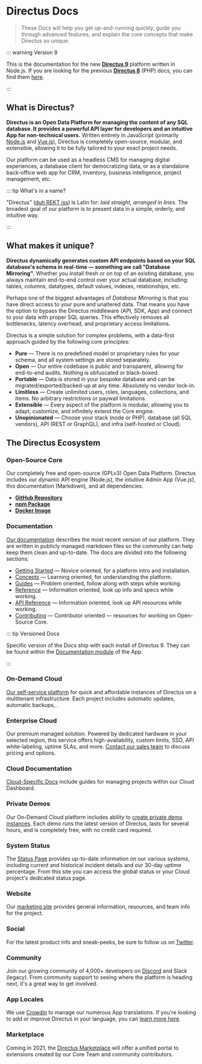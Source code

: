 # Directus Docs

> These Docs will help you get up-and-running quickly, guide you through advanced features, and explain the core
> concepts that make Directus so unique.

::: warning Version 9

This is the documentation for the new **[Directus 9](https://github.com/directus/directus)** platform written in
Node.js. If you are looking for the previous **[Directus 8](https://github.com/directus/v8-archive/releases/latest)**
(PHP) docs, you can find them [here](https://v8.docs.directus.io).

:::

## What is Directus?

**Directus is an Open Data Platform for managing the content of any SQL database. It provides a powerful API layer for
developers and an intuitive App for non-technical users.** Written entirely in JavaScript (primarily
[Node.js](https://nodejs.dev) and [Vue.js](https://vuejs.org)), Directus is completely open-source, modular, and
extensible, allowing it to be fully tailored to your exact project needs.

Our platform can be used as a headless CMS for managing digital experiences, a database client for democratizing data,
or as a standalone back-office web app for CRM, inventory, business intelligence, project management, etc.

::: tip What's in a name?

"Directus" ([duh REKT iss](http://audio.pronouncekiwi.com/Salli/Directus)) is Latin for: _laid straight, arranged in
lines_. The broadest goal of our platform is to present data in a simple, orderly, and intuitive way.

:::

## What makes it unique?

**Directus dynamically generates custom API endpoints based on your SQL database's schema in real-time — something we
call "Database Mirroring".** Whether you install fresh or on top of an existing database, you always maintain end-to-end
control over your actual database, including: tables, columns, datatypes, default values, indexes, relationships, etc.

Perhaps one of the biggest advantages of _Database Mirroring_ is that you have direct access to your pure and unaltered
data. That means you have the option to bypass the Directus middleware (API, SDK, App) and connect to your data with
proper SQL queries. This effectively removes all bottlenecks, latency overhead, and proprietary access limitations.

Directus is a simple solution for complex problems, with a data-first approach guided by the following core principles:

- **Pure** — There is no predefined model or proprietary rules for your schema, and all system settings are stored
  separately.
- **Open** — Our entire codebase is public and transparent, allowing for end-to-end audits. Nothing is obfuscated or
  black-boxed.
- **Portable** — Data is stored in your bespoke database and can be migrated/exported/backed-up at any time. Absolutely
  no vendor lock-in.
- **Limitless** — Create unlimited users, roles, languages, collections, and items. No arbitrary restrictions or paywall
  limitations.
- **Extensible** — Every aspect of the platform is modular, allowing you to adapt, customize, and infinitely extend the
  Core engine.
- **Unopinionated** — Choose your stack (node or PHP), database (all SQL vendors), API (REST or GraphQL), and infra
  (self-hosted or Cloud).

## The Directus Ecosystem

### Open-Source Core

Our completely free and open-source (GPLv3) Open Data Platform. Directus includes our dynamic API engine (Node.js), the
intuitive Admin App (Vue.js), this documentation (Markdown), and all dependencies.

- **[GitHub Repository](https://github.com/directus/directus)**
- **[npm Package](https://www.npmjs.com/package/directus)**
- **[Docker Image](https://hub.docker.com/r/directus/directus)**

### Documentation

[Our documentation](https://docs.directus.io) describes the most recent version of our platform. They are written in
publicly managed markdown files so the community can help keep them clean and up-to-date. The docs are divided into the
following sections:

- [Getting Started](/getting-started/introduction/) — Novice oriented, for a platform intro and installation.
- [Concepts](/concepts/platform-overview/) — Learning oriented, for understanding the platform.
- [Guides](/guides/projects/) — Problem oriented, follow along with steps while working.
- [Reference](/reference/command-line-interface/) — Information oriented, look up info and specs while working.
- [API Reference](/reference/api/introduction/) — Information oriented, look up API resources while working.
- [Contributing](/contributing/introduction/) — Contributor oriented — resources for working on Open-Source Core.

::: tip Versioned Docs

Specific version of the Docs ship with each install of Directus 9. They can be found within the
[Documentation module](/concepts/app-overview.html#documentation) of the App.

:::

### On-Demand Cloud

[Our self-service platform](https://directus.cloud) for quick and affordable instances of Directus on a multitenant
infrastructure. Each project includes automatic updates, automatic backups, .

### Enterprise Cloud

Our premium managed solution. Powered by dedicated hardware in your selected region, this service offers
high-availability, custom limits, SSO, API white-labeling, uptime SLAs, and more.
[Contact our sales team](https://directus.io/contact/) to discuss pricing and options.

### Cloud Documentation

[Cloud-Specific Docs](https://directus.cloud/docs) include guides for managing projects within our Cloud Dashboard.

### Private Demos

Our On-Demand Cloud platform includes ability to
[create private demo instances](https://directus.cloud/docs#creating-a-private-demo). Each demo runs the latest version
of Directus, lasts for several hours, and is completely free, with no credit card required.

### System Status

The [Status Page](https://status.directus.cloud) provides up-to-date information on our various systems, including
current and historical incident details and our 30-day uptime percentage. From this site you can access the global
status or your Cloud project's dedicated status page.

### Website

Our [marketing site](https://directus.io) provides general information, resources, and team info for the project.

### Social

For the latest product info and sneak-peeks, be sure to follow us on [Twitter](https://twitter.com/directus).

### Community

Join our growing community of 4,000+ developers on [Discord](https://directus.chat) and Slack (legacy). From community
support to seeing where the platform is heading next, it's a great way to get involved.

### App Locales

We use [Crowdin](https://locales.directus.io/) to manage our numerous App translations. If you're looking to add or
improve Directus in your language, you can [learn more here](#).

### Marketplace

Coming in 2021, the [Directus Marketplace](https://directus.market/) will offer a unified portal to extensions created
by our Core Team and community contributors.
